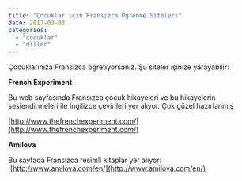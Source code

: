 ```yaml
---
title: "Çocuklar için Fransızca Öğrenme Siteleri"
date: 2017-03-03
categories: 
  - "cocuklar"
  - "diller"
---
```


Çocuklarınıza Fransızca öğretiyorsanız. Şu siteler işinize yarayabilir:

**French Experiment**

Bu web sayfasında Fransızca çocuk hikayeleri ve bu hikayelerin seslendirmeleri ile İngilizce çevirileri yer alıyor. Çok güzel hazırlanmış

[http://www.thefrenchexperiment.com/](http://www.thefrenchexperiment.com/)

**Amilova**

Bu sayfada Fransızca resimli kitaplar yer alıyor:  [http://www.amilova.com/en/](http://www.amilova.com/en/)

